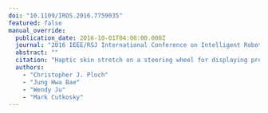 ```yaml
---
doi: "10.1109/IROS.2016.7759035"
featured: false
manual_override:
  publication_date: 2016-10-01T04:00:00.000Z
  journal: "2016 IEEE/RSJ International Conference on Intelligent Robots and Systems (IROS)"
  abstract: ""
  citation: "Haptic skin stretch on a steering wheel for displaying preview information in autonomous cars (2016)"
  authors:
    - "Christopher J. Ploch"
    - "Jung Hwa Bae"
    - "Wendy Ju"
    - "Mark Cutkosky"
---
```


<!-- You can add additional content about this publication here if needed -->
